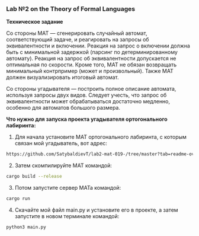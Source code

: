 ### Lab №2 on the Theory of Formal Languages

**Техническое задание**

Со стороны MAT — сгенерировать случайный автомат, соответствующий задаче, и реагировать на запросы об эквивалентности и включении. Реакция на запрос о включении должна быть с минимальной задержкой (парсинг по детерминированному автомату). Реакция на запрос об эквивалентности допускается не оптимальная по скорости. Кроме того, MAT не обязан возвращать минимальный контрпример (может и произвольный). Также MAT должен визуализировать итоговый автомат.

Со стороны угадывателя — построить полное описание автомата, используя запросы двух видов. Следует учесть, что запрос об эквивалентности может обрабатываться достаточно медленно, особенно для автоматов большого размера.

**Что нужно для запуска проекта угадывателя ортогонального лабиринта:**

1. Для начала установите МАТ ортогонального лабиринта, с которым связан мой угадыватель, вот адрес:

```bash
https://github.com/SatybaldievT/lab2-mat-019-/tree/master?tab=readme-ov-file
```

2. Затем скомпилируйте МАТ командой:

```bash
cargo build --release
```

3. Потом запустите сервер МАТа командой:

```bash
cargo run
```

4. Скачайте мой файл main.py и установите его в проекте, а затем запустите в новом терминале командой:

```bash
python3 main.py
```
